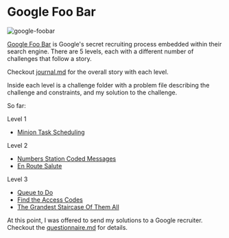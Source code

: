 # Google Foo Bar

![google-foobar](https://user-images.githubusercontent.com/7104017/39340149-5e76f134-4981-11e8-92e7-8fe34f2080bb.png)

[Google Foo Bar](http://foobar.withgoogle.com) is Google's secret recruiting process embedded within their search engine. There are 5 levels, each with a different number of challenges that follow a story.

Checkout [journal.md](https://github.com/n3a9/google-foobar/blob/master/journal.md) for the overall story with each level. 

Inside each level is a challenge folder with a problem file describing the challenge and constraints, and my solution to the challenge.

So far:

Level 1
- [Minion Task Scheduling](https://github.com/n3a9/google-foobar/tree/master/Level%201/minion_task_scheduling)

Level 2
- [Numbers Station Coded Messages](https://github.com/n3a9/google-foobar/tree/master/Level%202/numbers_station_coded_messages)
- [En Route Salute](https://github.com/n3a9/google-foobar/tree/master/Level%202/en_route_salute)

Level 3
- [Queue to Do](https://github.com/n3a9/google-foobar/tree/master/Level%203/queue_to_do)
- [Find the Access Codes](https://github.com/n3a9/google-foobar/tree/master/Level%203/find_the_access_codes)
- [The Grandest Staircase Of Them All](https://github.com/n3a9/google-foobar/tree/master/Level%203/the_grandest_staircase_of_them_all)

At this point, I was offered to send my solutions to a Google recruiter. Checkout the [questionnaire.md](https://github.com/n3a9/google-foobar/blob/master/Level%203/questionnaire.md) for details.

